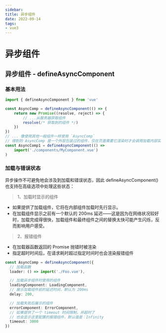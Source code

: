 ```yaml
---
sidebar:
title: 异步组件
date: 2022-09-14
tags:
- vue3
---
```

# 异步组件

## 异步组件 - defineAsyncComponent

### 基本用法


```ts
import { defineAsyncComponent } from 'vue'

const AsyncComp = defineAsyncComponent(() => {
    return new Promise((resolve, reject) => {
        // ...从服务器获取组件
        resolve(/* 获取到的组件 */)
    })
})
// ... 像使用其他一般组件一样使用 `AsyncComp`
// 得到的 AsyncComp 是一个外层包装过的组件，仅在页面需要它渲染时才会调用加载内部实际组件的函数
const AsyncComp1 = defineAsyncComponent(() =>
    import('./components/MyComponent.vue')
)
```


### 加载与错误状态

异步操作不可避免地会涉及到加载和错误状态，因此 defineAsyncComponent() 也支持在高级选项中处理这些状态：

> 1、加载时显示的组件 

* 如果提供了加载组件，它将在内部组件加载时先行显示。
* 在加载组件显示之前有一个默认的 200ms 延迟——这是因为在网络状况较好时，加载完成得很快，加载组件和最终组件之间的替换太快可能产生闪烁，反而影响用户感受。

> 2、报错组件

* 在加载器函数返回的 Promise 抛错时被渲染
* 指定超时时间后，在请求耗时超过指定时间时也会渲染报错组件

```ts
const AsyncComp = defineAsyncComponent({
  // 加载函数
  loader: () => import('./Foo.vue'),

  // 加载异步组件时使用的组件
  loadingComponent: LoadingComponent,
  // 展示加载组件前的延迟时间，默认为 200ms
  delay: 200,

  // 加载失败后展示的组件
  errorComponent: ErrorComponent,
  // 如果提供了一个 timeout 时间限制，并超时了
  // 也会显示这里配置的报错组件，默认值是：Infinity
  timeout: 3000
})
```








